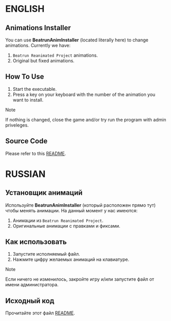 # ENGLISH

## Animations Installer

You can use **BeatrunAnimInstaller** (located literally here) to change animations. Currently we have:

1. `Beatrun Reanimated Project` animations.
2. Original but fixed animations.

## How To Use

1. Start the executable.
2. Press a key on your keyboard with the number of the animation you want to install.

> [!NOTE]
> If nothing is changed, close the game and/or try run the program with admin priveleges.

## Source Code

Please refer to this [README](../BeatrunAnimInstaller_Source/README.md).

<!-- markdownlint-disable-next-line -->
# RUSSIAN

## Установщик анимаций

Используйте **BeatrunAnimInstaller** (который расположен прямо тут) чтобы менять анимации. На данный момент у нас имеются:

1. Анимации из `Beatrun Reanimated Project`.
2. Оригинальные анимации с правками и фиксами.

## Как использовать

1. Запустите исполняемый файл.
2. Нажмите цифру желаемых анимаций на клавиатуре.

> [!NOTE]
> Если ничего не изменилось, закройте игру и/или запустите файл от имени администратора.

## Исходный код

Прочитайте этот файл [README](../BeatrunAnimInstaller_Source/README.md).
